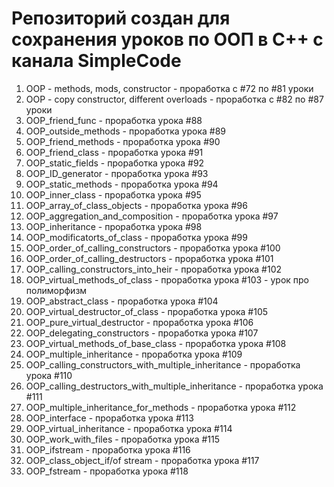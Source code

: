 # Репозиторий создан для сохранения уроков по ООП в С++ с канала SimpleCode
1. OOP - methods, mods, constructor - проработка с #72 по #81 уроки
2. OOP - copy constructor, different overloads - проработка с #82 по #87 уроки
3. OOP_friend_func - проработка урока #88 
4. OOP_outside_methods - проработка урока #89
5. OOP_friend_methods - проработка урока #90
6. OOP_friend_class - проработка урока #91
7. OOP_static_fields - проработка урока #92
8. OOP_ID_generator - проработка урока #93
9. OOP_static_methods - проработка урока #94
10. OOP_inner_class - проработка урока #95
11. OOP_array_of_class_objects - проработка урока #96
12. OOP_aggregation_and_composition - проработка урока #97
13. OOP_inheritance - проработка урока #98
14. OOP_modificatorts_of_class - проработка урока #99 
15. OOP_order_of_calling_constructors - проработка урока #100
16. OOP_order_of_calling_destructors - проработка урока #101
17. OOP_calling_constructors_into_heir - проработка урока #102
18. OOP_virtual_methods_of_class - проработка урока #103 - урок про полиморфизм 
19. OOP_abstract_class - проработка урока #104
20. OOP_virtual_destructor_of_class - проработка урока #105
21. OOP_pure_virtual_destructor - проработка урока #106
22. OOP_delegating_constructors - проработка урока #107
23. OOP_virtual_methods_of_base_class - проработка урока #108
24. OOP_multiple_inheritance - проработка урока #109
25. OOP_calling_constructors_with_multiple_inheritance - проработка урока #110
26. OOP_calling_destructors_with_multiple_inheritance - проработка урока #111
27. OOP_multiple_inheritance_for_methods - проработка урока #112
28. OOP_interface - проработка урока #113
29. OOP_virtual_inheritance - проработка урока #114
30. OOP_work_with_files - проработка урока #115
31. OOP_ifstream - проработка урока #116
32. OOP_class_object_if/of stream - проработка урока #117
33. OOP_fstream - проработка урока #118
